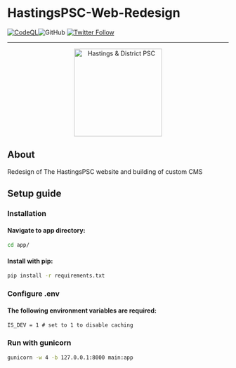 # HastingsPSC-Web-Redesign

[![CodeQL](https://github.com/beawitcht/HastingsPSC-Web-Redesign/actions/workflows/codeql.yml/badge.svg)](https://github.com/beawitcht/HastingsPSC-Web-Redesign/actions/workflows/codeql.yml)![GitHub](https://img.shields.io/github/license/beawitcht/HastingsPSC-Web-Redesign) [![Twitter Follow](https://img.shields.io/twitter/follow/beawitcht?style=social)](https://www.twitter.com/beawitcht)
***

<p align="center">
    <img src="https://www.hastingspalestinecampaign.org/images/hdpsc-logo.jpg" width="200" alt="Hastings & District PSC">
</p>

## About
Redesign of The HastingsPSC website and building of custom CMS


## Setup guide

### Installation

#### Navigate to app directory:
```bash
cd app/
```
#### Install with pip:

```bash
pip install -r requirements.txt
```
### Configure .env
#### The following environment variables are required:
```
IS_DEV = 1 # set to 1 to disable caching
```

### Run with gunicorn
```bash
gunicorn -w 4 -b 127.0.0.1:8000 main:app
```
